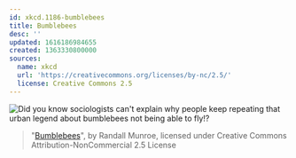 ```yaml
---
id: xkcd.1186-bumblebees
title: Bumblebees
desc: ''
updated: 1616186984655
created: 1363330800000
sources:
  name: xkcd
  url: 'https://creativecommons.org/licenses/by-nc/2.5/'
  license: Creative Commons 2.5
---
```

![Did you know sociologists can't explain why people keep repeating that urban legend about bumblebees not being able to fly!?](https://imgs.xkcd.com/comics/bumblebees.png)
> "[Bumblebees](https://xkcd.com/1186/)", by Randall Munroe, licensed under Creative Commons Attribution-NonCommercial 2.5 License
